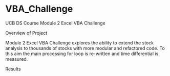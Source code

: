 # VBA_Challenge
UCB DS Course Module 2 Excel VBA Challenge 

Overview of Project 

Module 2 Excel VBA Challenge explores the ability to extend the stock analysis to thousands of stocks with more modular and refactored code. To this aim the main processing for loop is re-written and time differential is measured. 

Results 

